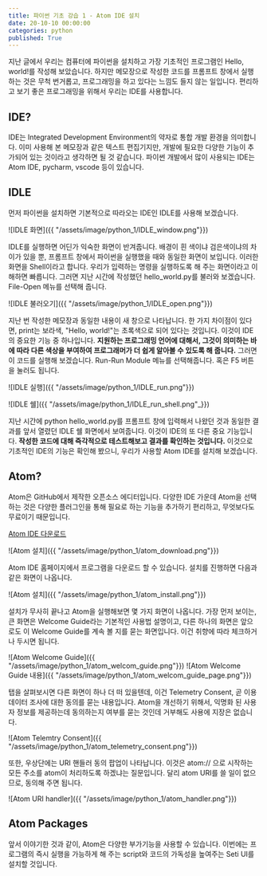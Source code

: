 ```yaml
---
title: 파이썬 기초 강습 1 - Atom IDE 설치
date: 20-10-10 00:00:00
categories: python
published: True
---
```

지난 글에서 우리는 컴퓨터에 파이썬을 설치하고 가장 기초적인 프로그램인 Hello, world!를 작성해 보았습니다. 하지만 메모장으로 작성한 코드를 프롬프트 창에서 실행하는 것은 무척 번거롭고, 프로그래밍을 하고 있다는 느낌도 들지 않는 일입니다. 편리하고 보기 좋은 프로그래밍을 위해서 우리는 IDE를 사용합니다.

## IDE?
IDE는 Integrated Development Environment의 약자로 통합 개발 환경을 의미합니다. 이미 사용해 본 메모장과 같은 텍스트 편집기지만, 개발에 필요한 다양한 기능이 추가되어 있는 것이라고 생각하면 될 것 같습니다. 파이썬 개발에서 많이 사용되는 IDE는 Atom IDE, pycharm, vscode 등이 있습니다.

## IDLE
먼저 파이썬을 설치하면 기본적으로 따라오는 IDE인 IDLE를 사용해 보겠습니다.

![IDLE 화면]({{ "/assets/image/python_1/IDLE_window.png"}})

IDLE를 실행하면 어딘가 익숙한 화면이 반겨줍니다. 배경이 흰 색이냐 검은색이냐의 차이가 있을 뿐, 프롬프트 창에서 파이썬을 실행했을 때와 동일한 화면이 보입니다. 이러한 화면을 Shell이라고 합니다. 우리가 입력하는 명령을 실행하도록 해 주는 화면이라고 이해하면 빠릅니다. 그러면 지난 시간에 작성했던 hello_world.py를 불러와 보겠습니다. File-Open 메뉴를 선택해 줍니다.

![IDLE 불러오기]({{ "/assets/image/python_1/IDLE_open.png"}})

지난 번 작성한 메모장과 동일한 내용이 새 창으로 나타납니다. 한 가지 차이점이 있다면, print는 보라색, "Hello, world!"는 초록색으로 되어 있다는 것입니다. 이것이 IDE의 중요한 기능 중 하나입니다. __지원하는 프로그래밍 언어에 대해서, 그것이 의미하는 바에 따라 다른 색상을 부여하여 프로그래머가 더 쉽게 알아볼 수 있도록 해 줍니다.__ 그러면 이 코드를 실행해 보겠습니다. Run-Run Module 메뉴를 선택해줍니다. 혹은 F5 버튼을 눌러도 됩니다.

![IDLE 실행]({{ "/assets/image/python_1/IDLE_run.png"}})

![IDLE 쉘]({{ "/assets/image/python_1/IDLE_run_shell.png"_}})

지난 시간에 python hello_world.py를 프롬프트 창에 입력해서 나왔던 것과 동일한 결과를 앞서 열렸던 IDLE 쉘 화면에서 보여줍니다. 이것이 IDE의 또 다른 중요 기능입니다. __작성한 코드에 대해 즉각적으로 테스트해보고 결과를 확인하는 것입니다.__ 이것으로 기초적인 IDE의 기능은 확인해 봤으니, 우리가 사용할 Atom IDE를 설치해 보겠습니다.

## Atom?
Atom은 GitHub에서 제작한 오픈소스 에디터입니다. 다양한 IDE 가운데 Atom을 선택하는 것은 다양한 플러그인을 통해 필요로 하는 기능을 추가하기 편리하고, 무엇보다도 무료이기 때문입니다.

[Atom IDE 다운로드](https://atom.io)

![Atom 설치]({{ "/assets/image/python_1/atom_download.png"}})

Atom IDE 홈페이지에서 프로그램을 다운로드 할 수 있습니다.  설치를 진행하면 다음과 같은 화면이 나옵니다.

![Atom 설치]({{ "/assets/image/python_1/atom_install.png"}})

설치가 무사히 끝나고 Atom을 실행해보면 몇 가지 화면이 나옵니다. 가장 먼저 보이는, 큰 화면은 Welcome Guide라는 기본적인 사용법 설명이고, 다른 하나의 화면은 앞으로도 이 Welcome Guide를 계속 볼 지를 묻는 화면입니다. 이건 취향에 따라 체크하거나 두시면 됩니다.

![Atom Welcome Guide]({{ "/assets/image/python_1/atom_welcom_guide.png"}})
![Atom Welcome Guide 내용]({{ "/assets/image/python_1/atom_welcom_guide_page.png"}})

탭을 살펴보시면 다른 화면이 하나 더 떠 있을텐데, 이건 Telemetry Consent, 곧 이용 데이터 조사에 대한 동의를 묻는 내용입니다. Atom을 개선하기 위해서, 익명화 된 사용자 정보를 제공하는데 동의하는지 여부를 묻는 것인데 거부해도 사용에 지장은 없습니다.

![Atom Telemtry Consent]({{ "/assets/image/python_1/atom_telemetry_consent.png"}})

또한, 우상단에는 URI 핸들러 동의 팝업이 나타납니다. 이것은 atom:// 으로 시작하는 모든 주소를 atom이 처리하도록 하겠냐는 질문입니다. 달리 atom URI를 쓸 일이 없으므로, 동의해 주면 됩니다.

![Atom URI handler]({{ "/assets/image/python_1/atom_handler.png"}})

## Atom Packages
앞서 이야기한 것과 같이, Atom은 다양한 부가기능을 사용할 수 있습니다. 이번에는 프로그램의 즉시 실행을 가능하게 해 주는 script와 코드의 가독성을 높여주는 Seti UI를 설치할 것입니다.
